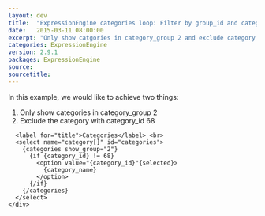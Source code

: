 ```yaml
---
layout: dev
title:  "ExpressionEngine categories loop: Filter by group_id and category_id"
date:   2015-03-11 08:00:00
excerpt: "Only show catgories in category_group 2 and exclude category with category_id 68"
categories: ExpressionEngine
version: 2.9.1
packages: ExpressionEngine
source:
sourcetitle:
---
```


In this example, we would like to achieve two things:

1. Only show categories in category_group 2
2. Exclude the category with category_id 68

```<div class="form-group">
  <label for="title">Categories</label> <br>
  <select name="category[]" id="categories">
    {categories show_group="2"}
      {if {category_id} != 68}
        <option value="{category_id}"{selected}>
          {category_name}
        </option>
      {/if}
    {/categories}
  </select>
</div>
```
